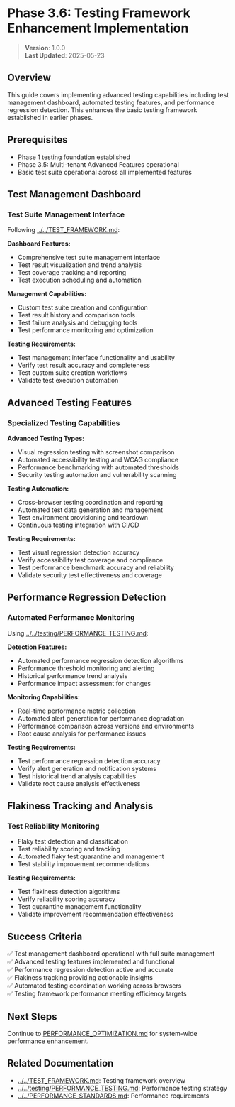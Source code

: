 
# Phase 3.6: Testing Framework Enhancement Implementation

> **Version**: 1.0.0  
> **Last Updated**: 2025-05-23

## Overview

This guide covers implementing advanced testing capabilities including test management dashboard, automated testing features, and performance regression detection. This enhances the basic testing framework established in earlier phases.

## Prerequisites

- Phase 1 testing foundation established
- Phase 3.5: Multi-tenant Advanced Features operational
- Basic test suite operational across all implemented features

## Test Management Dashboard

### Test Suite Management Interface
Following [../../TEST_FRAMEWORK.md](../../TEST_FRAMEWORK.md):

**Dashboard Features:**
- Comprehensive test suite management interface
- Test result visualization and trend analysis
- Test coverage tracking and reporting
- Test execution scheduling and automation

**Management Capabilities:**
- Custom test suite creation and configuration
- Test result history and comparison tools
- Test failure analysis and debugging tools
- Test performance monitoring and optimization

**Testing Requirements:**
- Test management interface functionality and usability
- Verify test result accuracy and completeness
- Test custom suite creation workflows
- Validate test execution automation

## Advanced Testing Features

### Specialized Testing Capabilities
**Advanced Testing Types:**
- Visual regression testing with screenshot comparison
- Automated accessibility testing and WCAG compliance
- Performance benchmarking with automated thresholds
- Security testing automation and vulnerability scanning

**Testing Automation:**
- Cross-browser testing coordination and reporting
- Automated test data generation and management
- Test environment provisioning and teardown
- Continuous testing integration with CI/CD

**Testing Requirements:**
- Test visual regression detection accuracy
- Verify accessibility test coverage and compliance
- Test performance benchmark accuracy and reliability
- Validate security test effectiveness and coverage

## Performance Regression Detection

### Automated Performance Monitoring
Using [../../testing/PERFORMANCE_TESTING.md](../../testing/PERFORMANCE_TESTING.md):

**Detection Features:**
- Automated performance regression detection algorithms
- Performance threshold monitoring and alerting
- Historical performance trend analysis
- Performance impact assessment for changes

**Monitoring Capabilities:**
- Real-time performance metric collection
- Automated alert generation for performance degradation
- Performance comparison across versions and environments
- Root cause analysis for performance issues

**Testing Requirements:**
- Test performance regression detection accuracy
- Verify alert generation and notification systems
- Test historical trend analysis capabilities
- Validate root cause analysis effectiveness

## Flakiness Tracking and Analysis

### Test Reliability Monitoring
- Flaky test detection and classification
- Test reliability scoring and tracking
- Automated flaky test quarantine and management
- Test stability improvement recommendations

**Testing Requirements:**
- Test flakiness detection algorithms
- Verify reliability scoring accuracy
- Test quarantine management functionality
- Validate improvement recommendation effectiveness

## Success Criteria

✅ Test management dashboard operational with full suite management  
✅ Advanced testing features implemented and functional  
✅ Performance regression detection active and accurate  
✅ Flakiness tracking providing actionable insights  
✅ Automated testing coordination working across browsers  
✅ Testing framework performance meeting efficiency targets  

## Next Steps

Continue to [PERFORMANCE_OPTIMIZATION.md](PERFORMANCE_OPTIMIZATION.md) for system-wide performance enhancement.

## Related Documentation

- [../../TEST_FRAMEWORK.md](../../TEST_FRAMEWORK.md): Testing framework overview
- [../../testing/PERFORMANCE_TESTING.md](../../testing/PERFORMANCE_TESTING.md): Performance testing strategy
- [../../PERFORMANCE_STANDARDS.md](../../PERFORMANCE_STANDARDS.md): Performance requirements
